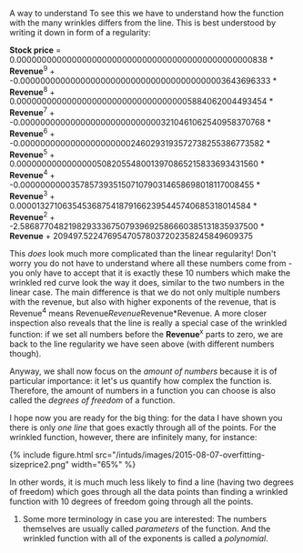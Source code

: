 


A way to understand 
To see this we have to understand how the function with the many wrinkles differs from the line. This is best understood by writing it down in form of a regularity:

<div class="pseudoformula">
<b>Stock price</b> = 0.00000000000000000000000000000000000000000000000838 * <b>Revenue</b><sup>9</sup> + -0.00000000000000000000000000000000000000003643696333 * <b>Revenue</b><sup>8</sup> + 0.00000000000000000000000000000000005884062004493454 * <b>Revenue</b><sup>7</sup> + -0.00000000000000000000000000003210461062540958370768 * <b>Revenue</b><sup>6</sup> + -0.00000000000000000000002460293193572738255386773582 * <b>Revenue</b><sup>5</sup> + 0.00000000000000005082055480013970865215833693431560 * <b>Revenue</b><sup>4</sup> + -0.00000000003578573935150710790314658698018117008455 * <b>Revenue</b><sup>3</sup> + 0.00001327106354536875418791662395445740685318014584 * <b>Revenue</b><sup>2</sup> + -2.58687704821982933367507939692586660385131835937500 * <b>Revenue</b> + 209497.52247695470578037202358245849609375
</div>

This *does* look much more complicated than the linear regularity! Don't worry you do not have to understand where all these numbers come from - you only have to accept that it is exactly these 10 numbers which make the wrinkled red curve look the way it does, similar to the two numbers in the linear case. The main difference is that we do not only multiple numbers with the revenue, but also with higher exponents of the revenue, that is Revenue<sup>4</sup> means Revenue*Revenue*Revenue*Revenue. A more closer inspection also reveals that the line is really a special case of the wrinkled function: if we set all numbers before  the <b>Revenue</b><sup>x</sup> parts to zero, we are back to the line regularity we have seen above (with different numbers though).
 
Anyway, we shall now focus on the *amount of numbers* because it is of particular importance: it let's us quantify how complex the function is. Therefore, the amount of numbers in a function you can choose is also called the *degrees of freedom* of a function. 

I hope now you are ready for the big thing: for the data I have shown you there is only *one line* that goes exactly through all of the points. For the wrinkled function, however, there are infinitely many, for instance:

{% include figure.html src="/intuds/images/2015-08-07-overfitting-sizeprice2.png" width="65%" %}

In other words, it is much much less likely to find a line (having two degrees of freedom) which goes through all the data points than finding a wrinkled function with 10 degrees of freedom going through all the points. 


1. <a name="[1]"></a>Some more terminology in case you are interested: The numbers themselves are usually called *parameters* of the function. And the wrinkled function with all of the exponents is called a *polynomial*.
